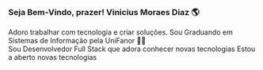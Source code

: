 ### Seja Bem-Vindo, prazer! Vinicius Moraes Diaz :earth_americas:

Adoro trabalhar com tecnologia e criar soluções. Sou Graduando em Sistemas de Informação pela UniFanor :student:	
Sou Desenvolvedor Full Stack que adora conhecer novas tecnologias 
Estou a aberto novas tecnologias
<!--
**viniciusmodiaz/viniciusmodiaz** is a ✨ _special_ ✨ repository because its `README.md` (this file) appears on your GitHub profile.

Here are some ideas to get you started:

- 🔭 I’m currently working on ...
- 🌱 I’m currently learning ...
- 👯 I’m looking to collaborate on ...
- 🤔 I’m looking for help with ...
- 💬 Ask me about ...
- 📫 How to reach me: ...
- 😄 Pronouns: ...
- ⚡ Fun fact: ...
-->
